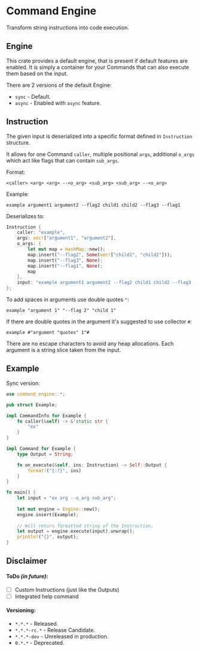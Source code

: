 # Command Engine
Transform string instructions into code execution. <br>

## Engine
This crate provides a default engine, that is present if default features are enabled.
It is simply a container for your Commands that can also execute them based on the input.

There are 2 versions of the default Engine:
- `sync` - Default.
- `async` - Enabled with `async` feature.

## Instruction
The given input is deserialized into a specific format defined in `Instruction` structure.

It allows for one Command `caller`, multiple positional `args`, additional `o_args` which act like flags 
that can contain `sub_args`.

Format:
```pseudo
<caller> <arg> <arg> --<o_arg> <sub_arg> <sub_arg> --<o_arg>
```

Example:
```pseudo
example argument1 argument2 --flag2 child1 child2 --flag3 --flag1
```

Deserializes to:
```rust
Instruction {
    caller: "example",
    args: vec!["argument1", "argument2"],
    o_args: {
        let mut map = HashMap::new();
        map.insert("--flag2", Some(vec!["child1", "child2"]));
        map.insert("--flag3", None);
        map.insert("--flag1", None);
        map
    },
    input: "example argument1 argument2 --flag2 child1 child2 --flag3 --flag1",
};
```

To add spaces in arguments use double quotes `"`:
```pseudo
example "argument 1" "--flag 2" "child 1"
```
If there are double quotes in the argument it's suggested to use collector `#`:
```pseudo
example #"argument "quotes" 1"#
```

There are no escape characters to avoid any heap allocations. Each argument is a string slice taken from the input.

## Example
Sync version:
```rust
use command_engine::*;

pub struct Example;

impl CommandInfo for Example {
    fn caller(&self) -> &'static str {
        "ex"
    }
}

impl Command for Example {
    type Output = String;

    fn on_execute(&self, ins: Instruction) -> Self::Output {
        format!("{:?}", ins)
    }
}

fn main() {
    let input = "ex arg --o_arg sub_arg";
    
    let mut engine = Engine::new();
    engine.insert(Example);
    
    // Will return formatted string of the Instruction.
    let output = engine.execute(input).unwrap();
    println!("{}", output);
}
```

## Disclaimer

#### ToDo _(in future)_:
- [ ] Custom Instructions (just like the Outputs)
- [ ] Integrated help command

#### Versioning:
- `*.*.*` - Released.
- `*.*.*-rc.*` - Release Candidate.
- `*.*.*-dev` - Unreleased in production.
- `0.*.*` - Deprecated.
